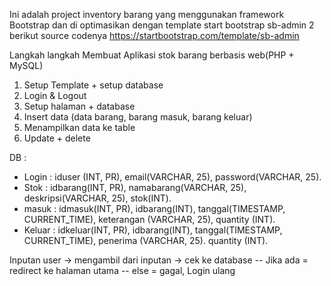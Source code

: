 Ini adalah project inventory barang yang menggunakan framework Bootstrap dan di optimasikan dengan template start bootstrap sb-admin 2 berikut source codenya https://startbootstrap.com/template/sb-admin

Langkah langkah Membuat Aplikasi stok barang berbasis web(PHP + MySQL)
1. Setup Template + setup database
2. Login & Logout
3. Setup halaman + database
4. Insert data (data barang, barang masuk, barang keluar)
5. Menampilkan data ke table
6. Update + delete

DB :
- Login : iduser (INT, PR), email(VARCHAR, 25), password(VARCHAR, 25).
- Stok : idbarang(INT, PR), namabarang(VARCHAR, 25), deskripsi(VARCHAR, 25), stok(INT).
- masuk : idmasuk(INT, PR), idbarang(INT), tanggal(TIMESTAMP, CURRENT_TIME), keterangan (VARCHAR, 25), quantity (INT).      
- Keluar : idkeluar(INT, PR), idbarang(INT), tanggal(TIMESTAMP, CURRENT_TIME), penerima (VARCHAR, 25). quantity (INT).

Inputan user -> mengambil dari inputan -> cek ke database
-- Jika ada = redirect ke halaman utama
-- else = gagal, Login ulang
